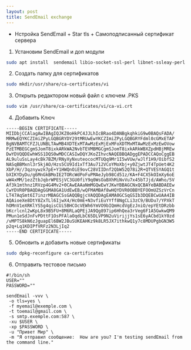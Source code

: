 ```yaml
---
layout: post
title: SendEmail exchange
---
```


- Нстройка SendEmail + Star tls + Самоподписанный сертификат сервера

1. Установим SendEmail и доп модули
 ```bash
sudo apt install  sendemail libio-socket-ssl-perl libnet-ssleay-perl
```
2. Создать папку для сертификатов
 ```bash
sudo mkdir/usr/share/ca-certificates/vi
```
3. Открыть редактором новый файл с ключем .PKS
 ```bash
sudo vim /usr/share/ca-certificates/vi/ca-vi.crt
```
4. Добавить Ключ

```
-----BEGIN CERTIFICATE-----
MIIDbjCCAlagAwIBAgIQJKZ0oHkPC4JJLhIcBRao4DANBgkqhkiG9w0BAQsFADA/
MRMwEQYKCZImiZPyLGQBGRYDY29tMRUwEwYKCZImiZPyLGQBGRYFdml0cGMxETAP
BgNVBAMTCFZJLUNBLTAwMB4XDTExMTAwMzExMjExMFoXDTMxMTAwMzExMzEwOVow
PzETMBEGCgmSJomT8ixkARkWA2NvbTEVMBMGCgmSJomT8ixkARkWBXZpdHBjMREw
DwYDVQQDEwhWSS1DQS0wMDCCASIwDQYJKoZIhvcNAQEBBQADggEPADCCAQoCggEB
AL9uluSsLay4cBk7BZM/RNyXyNxuteococMTUQq9Mr1I5wVUw/wJlf1H9/OibfS2
NASqBBMxnl3r5kjAO/Hzs5CU9Id1xTf3Au712VCoYMoXbj+y0ZjwtJT4TpUet4K2
XbP/H//3qznywzk7pE+Y1HWQnOiE9ovC28VIIDnf2QbW52Q78i2R+QTVESYAGQ1t
bXIKYDyDu/g6MnGkBMoIE2TORcWdPoFuPMAeJyb98Cd51z/KA+F4CX5kOImXy6oE
wW4xMM/1ezZtbJqbrWPESjVC3GU0fiY9q0WsOaBXhMiNvVu7x45bTJjd/AWho/5V
Af3k1mthnz1RVzp4G4Mv2+0CAwEAAaNmMGQwEwYJKwYBBAGCNxQCBAYeBABDAEEw
CwYDVR0PBAQDAgGGMA8GA1UdEwEB/wQFMAMBAf8wHQYDVR0OBBYEFOOmUZSzVrCn
LT47AqSmt6I7inzrMBAGCSsGAQQBgjcVAQQDAgEAMA0GCSqGSIb3DQEBCwUAA4IB
AQAioeXe8DtY8ZxTLl6IjwX4/Hc0mE+N3vfiEuYYff8NgCLi3zC9/BUDu7/YPXkT
hOMnV1eXRKlYS5g4qisCUi5BHCOcVEWh6YmVO9bIQmHcdVgEzJniO/epYEtDRzbb
bKcrlcnl2wKpL8x9B5FU+8M6RLaQPEjJA9Qg897ip6HhQea3rVeg6F1A5GwkwQM9
PMun1eSdJnFvPDttF1OsPFAlaOqdLbC65DLVP9N2uVirijjYs1sE6yACbd1kY0zd
/vMPTS8kN6zJguapEl6BW2JBuSUKEAHKz9k8LR5JX7ithkwQ1y7c8MDUPgbGN3W5
p2q+Lq1KDIPfVRFz2N3LjIq2
-----END CERTIFICATE-----
```
5. Обновить и добавить новые сертификаты
```bash
sudo dpkg-reconfigure ca-certificates
```
6. Отправить тестовое письмо

```
#!/bin/sh
USER=""
PASSWORD=""

sendEmail -vvv \
 -o tls=yes \
 -f myemail@exemple.com \
 -t toemail@gmail.com \
 -s smtp.exemple.com:587 \
 -xu $USER \
 -xp $PASSWORD \
 -u "Привет Мир" \
 -m "Я отправил сообщение:  How are you? I'm testing sendEmail from the command line."
```


